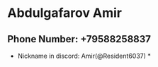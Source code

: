 # Abdulgafarov Amir #
## Phone Number: +79588258837 ## 
* Nickname in discord: Amir(@Resident6037) *
